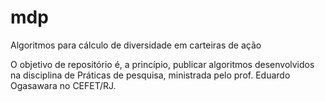 # mdp
Algoritmos para cálculo de diversidade em carteiras de ação

O objetivo de repositório é, a princípio, publicar algoritmos desenvolvidos na disciplina de Práticas de pesquisa, ministrada pelo prof. Eduardo Ogasawara no CEFET/RJ.
